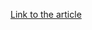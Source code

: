 [Link to the article](https://www.akamai.com/blog/security/solarwinds-hack-and-the-case-of-dns-security)

